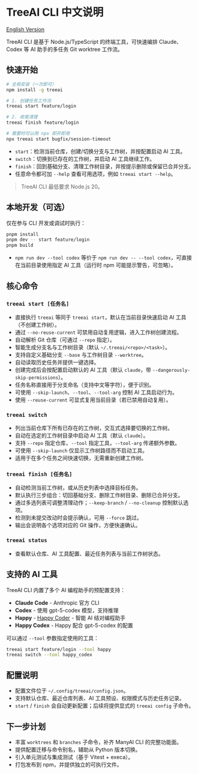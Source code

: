 # TreeAI CLI 中文说明

[English Version](README.md)

TreeAI CLI 是基于 Node.js/TypeScript 的终端工具，可快速编排 Claude、Codex 等 AI 助手的多任务 Git worktree 工作流。

## 快速开始

```bash
# 全局安装（一次即可）
npm install -g treeai

# 1. 创建任务工作流
treeai start feature/login

# 2. 收尾清理
treeai finish feature/login

# 需要时可以用 npx 即开即用
npx treeai start bugfix/session-timeout
```

- `start`：检测当前仓库，创建/切换分支与工作树，并按配置启动 AI 工具。
- `switch`：切换到已存在的工作树，并启动 AI 工具继续工作。
- `finish`：回到基础分支、清理工作树目录，并按提示删除或保留已合并分支。
- 任意命令都可加 `--help` 查看可用选项，例如 `treeai start --help`。

> TreeAI CLI 最低要求 Node.js 20。

## 本地开发（可选）

仅在参与 CLI 开发或调试时执行：

```bash
pnpm install
pnpm dev -- start feature/login
pnpm build
```

- `npm run dev --tool codex` 等价于 `npm run dev -- --tool codex`，可直接在当前目录使用指定 AI 工具（运行时 npm 可能提示警告，可忽略）。

## 核心命令

### `treeai start [任务名]`

- 直接执行 `treeai` 等同于 `treeai start`，默认在当前目录快速启动 AI 工具（不创建工作树）。
- 通过 `--no-reuse-current` 可禁用自动复用逻辑，进入工作树创建流程。
- 自动解析 Git 仓库（可通过 `--repo` 指定）。
- 智能生成分支名与工作树目录（默认 `~/.treeai/<repo>/<task>`）。
- 支持自定义基础分支 `--base` 与工作树目录 `--worktree`。
- 自动读取历史任务并提供一键选择。
- 创建完成后会按配置启动默认的 AI 工具（默认 `claude`，带 `--dangerously-skip-permissions`）。
- 任务名称直接用于分支命名（支持中文等字符），便于识别。
- 可使用 `--skip-launch`、`--tool`、`--tool-arg` 控制 AI 工具启动行为。
- 使用 `--reuse-current` 可显式复用当前目录（若已禁用自动复用）。

### `treeai switch`

- 列出当前仓库下所有已存在的工作树，交互式选择要切换的工作树。
- 自动在选定的工作树目录中启动 AI 工具（默认 `claude`）。
- 支持 `--repo` 指定仓库，`--tool` 指定工具，`--tool-arg` 传递额外参数。
- 可使用 `--skip-launch` 仅显示工作树路径而不启动工具。
- 适用于在多个任务之间快速切换，无需重新创建工作树。

### `treeai finish [任务名]`

- 自动检测当前工作树，或从历史列表中选择目标任务。
- 默认执行三步组合：切回基础分支、删除工作树目录、删除已合并分支。
- 通过多选列表可调整清理动作；`--keep-branch` / `--no-cleanup` 控制默认选项。
- 检测到未提交改动时会提示确认，可用 `--force` 跳过。
- 输出会说明各个选项对应的 Git 操作，方便快速确认。

### `treeai status`

- 查看默认仓库、AI 工具配置、最近任务列表与当前工作树状态。

## 支持的 AI 工具

TreeAI CLI 内置了多个 AI 编程助手的预配置支持：

- **Claude Code** - Anthropic 官方 CLI
- **Codex** - 使用 gpt-5-codex 模型，支持推理
- **Happy** - [Happy Coder](https://github.com/slopus/happy) - 智能 AI 结对编程助手
- **Happy Codex** - Happy 配合 gpt-5-codex 的配置

可以通过 `--tool` 参数指定使用的工具：

```bash
treeai start feature/login --tool happy
treeai switch --tool happy_codex
```

## 配置说明

- 配置文件位于 `~/.config/treeai/config.json`。
- 支持默认仓库、最近仓库列表、AI 工具预设、权限模式与历史任务记录。
- `start` / `finish` 会自动更新配置；后续将提供显式的 `treeai config` 子命令。

## 下一步计划

- 丰富 `worktrees` 和 `branches` 子命令，补齐 ManyAI CLI 的完整功能面。
- 提供配置迁移与命令别名，辅助从 Python 版本切换。
- 引入单元测试与集成测试（基于 Vitest + execa）。
- 打包发布到 npm，并提供独立的可执行文件。
